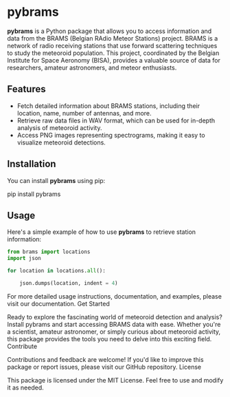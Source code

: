 # pybrams

**pybrams** is a Python package that allows you to access information and data from the BRAMS (Belgian RAdio Meteor Stations) project. BRAMS is a network of radio receiving stations that use forward scattering techniques to study the meteoroid population. This project, coordinated by the Belgian Institute for Space Aeronomy (BISA), provides a valuable source of data for researchers, amateur astronomers, and meteor enthusiasts.

## Features

- Fetch detailed information about BRAMS stations, including their location, name, number of antennas, and more.
- Retrieve raw data files in WAV format, which can be used for in-depth analysis of meteoroid activity.
- Access PNG images representing spectrograms, making it easy to visualize meteoroid detections.

## Installation

You can install **pybrams** using pip:

pip install pybrams


## Usage

Here's a simple example of how to use **pybrams** to retrieve station information:

```python
from brams import locations
import json

for location in locations.all():

    json.dumps(location, indent = 4)
```

For more detailed usage instructions, documentation, and examples, please visit our documentation.
Get Started

Ready to explore the fascinating world of meteoroid detection and analysis? Install pybrams and start accessing BRAMS data with ease. Whether you're a scientist, amateur astronomer, or simply curious about meteoroid activity, this package provides the tools you need to delve into this exciting field.
Contribute

Contributions and feedback are welcome! If you'd like to improve this package or report issues, please visit our GitHub repository.
License

This package is licensed under the MIT License. Feel free to use and modify it as needed.
